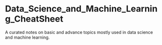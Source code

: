 # Data_Science_and_Machine_Learning_CheatSheet
A curated notes on basic and advance topics mostly used in data science and machine learning.
